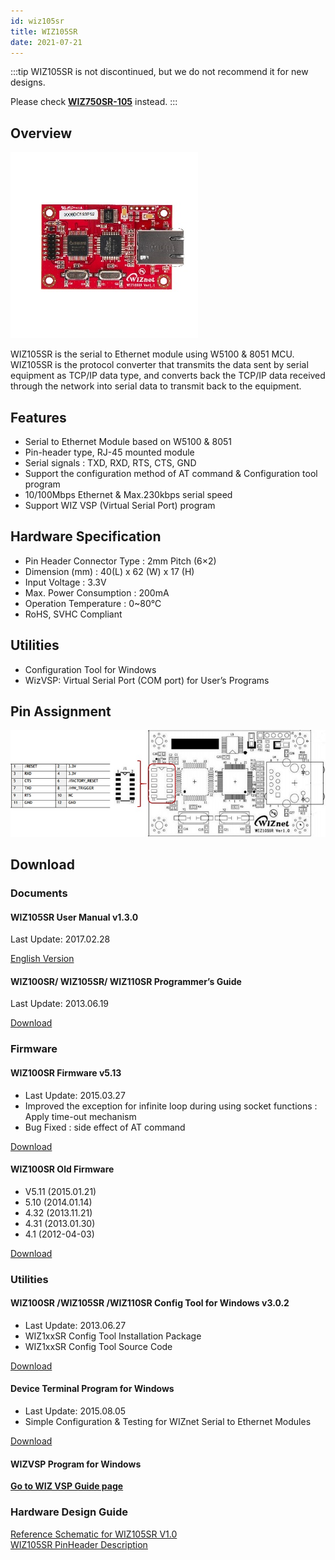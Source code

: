 ```yaml
---
id: wiz105sr
title: WIZ105SR
date: 2021-07-21
---
```


:::tip
WIZ105SR is not discontinued, but we do not recommend it for new designs.

Please check **[WIZ750SR-105](./../WIZ750SR-1xx-Series/WIZ750SR-105/WIZ750SR-105.md)** instead.
:::

## Overview

![](/img/products/wiz105sr/wiz105sr-web-1.jpg)

WIZ105SR is the serial to Ethernet module using W5100 & 8051 MCU.  WIZ105SR is the protocol converter that transmits the data sent by serial equipment as TCP/IP data type, and converts back the TCP/IP data received through the network into serial data to transmit back to the equipment.

## Features

- Serial to Ethernet Module based on W5100 & 8051
- Pin-header type, RJ-45 mounted module
- Serial signals : TXD, RXD, RTS, CTS, GND
- Support the configuration method of AT command & Configuration tool program
- 10/100Mbps Ethernet & Max.230kbps serial speed
- Support WIZ VSP (Virtual Serial Port) program

## Hardware Specification

- Pin Header Connector Type : 2mm Pitch (6×2)
- Dimension (mm) : 40(L) x 62 (W) x 17 (H)
- Input Voltage : 3.3V
- Max. Power Consumption : 200mA
- Operation Temperature : 0~80℃
- RoHS, SVHC Compliant

## Utilities

- Configuration Tool for Windows
- WizVSP: Virtual Serial Port (COM port) for User’s Programs

## Pin Assignment

![](/img/products/wiz105sr/pinmap3.jpg)

## Download

### Documents

#### WIZ105SR User Manual v1.3.0

Last Update: 2017.02.28

<a href="/img/products/wiz105sr/WIZ105SR_UM_v130e.pdf" target="_blank">English Version</a>

#### WIZ100SR/ WIZ105SR/ WIZ110SR Programmer’s Guide

Last Update: 2013.06.19

<a href="/img/products/wiz100sr/WIZ1x0SR_AN_S2E-Programming-Guide_V030E.pdf" target="_blank">Download</a>

### Firmware

#### WIZ100SR Firmware v5.13

- Last Update: 2015.03.27
- Improved the exception for infinite loop during using socket functions : Apply time-out mechanism
- Bug Fixed : side effect of AT command

<a href="/img/products/wiz105sr/app_105sr_0513.zip" target="_blank">Download</a>

#### WIZ100SR Old Firmware

- V5.11 (2015.01.21)
- 5.10 (2014.01.14)
- 4.32 (2013.11.21)
- 4.31 (2013.01.30)
- 4.1 (2012-04-03)

<a href="/img/products/wiz105sr/WIZ105SR_old_FW.zip" target="_blank">Download</a>

### Utilities

#### WIZ100SR /WIZ105SR /WIZ110SR Config Tool for Windows v3.0.2

- Last Update: 2013.06.27
- WIZ1xxSR Config Tool Installation Package
- WIZ1xxSR Config Tool Source Code

<a href="/img/products/wiz100sr/WIZ1xxSR_Config.zip" target="_blank">Download</a>

#### Device Terminal Program for Windows

- Last Update: 2015.08.05
- Simple Configuration & Testing for WIZnet Serial to Ethernet Modules

<a href="/img/products/wiz100sr/Device_Terminal.zip" target="_blank">Download</a>

#### WIZVSP Program for Windows

[**Go to WIZ VSP Guide page**](./../serial-to-ethernet-guide.md#wiz-vsp)

### Hardware Design Guide

<a href="/img/products/wiz105sr/WIZ105SR_schematic.pdf" target="_blank">Reference Schematic for WIZ105SR V1.0</a>
<br />
<a href="/img/products/wiz105sr/JP3HeaderSpec_105SR.pdf" target="_blank">WIZ105SR PinHeader Description</a>

